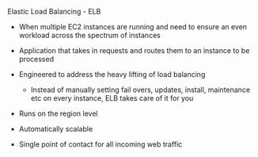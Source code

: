 Elastic Load Balancing - ELB

- When multiple EC2 instances are running and need to ensure an even workload across the spectrum of instances
- Application that takes in requests and routes them to an instance to be processed
- Engineered to address the heavy lifting of load balancing
    
    - Instead of manually setting fail overs, updates, install, maintenance etc on every instance, ELB takes care of it for you
- Runs on the region level
- Automatically scalable
- Single point of contact for all incoming web traffic